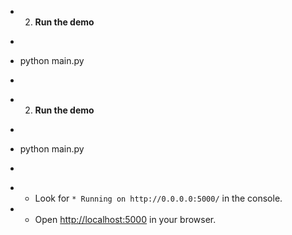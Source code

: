 - 2. **Run the demo**
-    ```bash
-    python main.py
-    ```
+ 2. **Run the demo**
+    ```bash
+    python main.py
+    ```
+    - Look for `* Running on http://0.0.0.0:5000/` in the console.
+    - Open <http://localhost:5000> in your browser.
